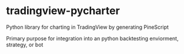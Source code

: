 # tradingview-pycharter
Python library for charting in TradingView by generating PineScript

Primary purpose for integration into an python backtesting enviorment, strategy, or bot
